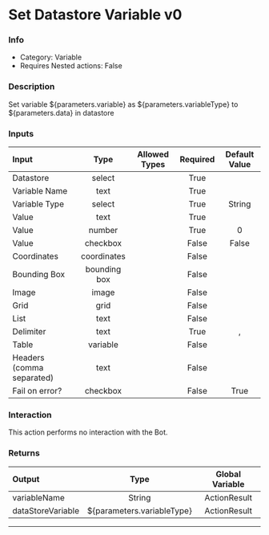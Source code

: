 # Set Datastore Variable v0

### Info

- Category: Variable
- Requires Nested actions: False


### Description
Set variable ${parameters.variable} as ${parameters.variableType} to ${parameters.data} in datastore


### Inputs

| Input | Type | Allowed Types | Required |  Default Value |
| :--- | :---: | :---: | :---: | :---: |
| Datastore | select |  | True |  |
| Variable Name | text |  | True |  |
| Variable Type | select |  | True | String |
| Value | text |  | True |  |
| Value | number |  | True | 0 |
| Value | checkbox |  | False | False |
| Coordinates | coordinates |  | False |  |
| Bounding Box | bounding box |  | False |  |
| Image | image |  | False |  |
| Grid | grid |  | False |  |
| List | text |  | False |  |
| Delimiter | text |  | True | , |
| Table | variable |  | False |  |
| Headers (comma separated) | text |  | False |  |
| Fail on error? | checkbox |  | False | True |


### Interaction
This action performs no interaction with the Bot.

### Returns

| Output | Type | Global Variable |
| :--- | :---: | :---: |
| variableName | String | ActionResult |
| dataStoreVariable | ${parameters.variableType} | ActionResult |

---